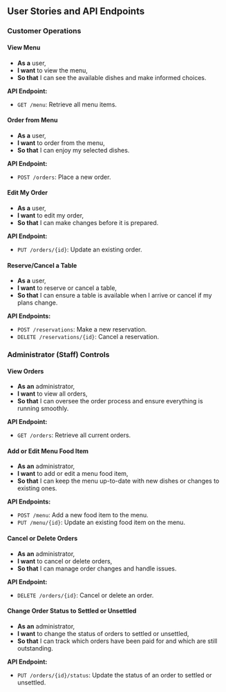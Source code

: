 ## User Stories and API Endpoints

### Customer Operations

#### View Menu
- **As a** user,
- **I want** to view the menu,
- **So that** I can see the available dishes and make informed choices.

**API Endpoint:**
- `GET /menu`: Retrieve all menu items.

#### Order from Menu
- **As a** user,
- **I want** to order from the menu,
- **So that** I can enjoy my selected dishes.

**API Endpoint:**
- `POST /orders`: Place a new order.

#### Edit My Order
- **As a** user,
- **I want** to edit my order,
- **So that** I can make changes before it is prepared.

**API Endpoint:**
- `PUT /orders/{id}`: Update an existing order.

#### Reserve/Cancel a Table
- **As a** user,
- **I want** to reserve or cancel a table,
- **So that** I can ensure a table is available when I arrive or cancel if my plans change.

**API Endpoints:**
- `POST /reservations`: Make a new reservation.
- `DELETE /reservations/{id}`: Cancel a reservation.



### Administrator (Staff) Controls

#### View Orders
- **As an** administrator,
- **I want** to view all orders,
- **So that** I can oversee the order process and ensure everything is running smoothly.

**API Endpoint:**
- `GET /orders`: Retrieve all current orders.

#### Add or Edit Menu Food Item
- **As an** administrator,
- **I want** to add or edit a menu food item,
- **So that** I can keep the menu up-to-date with new dishes or changes to existing ones.

**API Endpoints:**
- `POST /menu`: Add a new food item to the menu.
- `PUT /menu/{id}`: Update an existing food item on the menu.

#### Cancel or Delete Orders
- **As an** administrator,
- **I want** to cancel or delete orders,
- **So that** I can manage order changes and handle issues.

**API Endpoint:**
- `DELETE /orders/{id}`: Cancel or delete an order.

#### Change Order Status to Settled or Unsettled
- **As an** administrator,
- **I want** to change the status of orders to settled or unsettled,
- **So that** I can track which orders have been paid for and which are still outstanding.

**API Endpoint:**
- `PUT /orders/{id}/status`: Update the status of an order to settled or unsettled.
